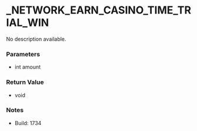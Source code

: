 # _NETWORK_EARN_CASINO_TIME_TRIAL_WIN

No description available.

### Parameters
* int amount

### Return Value
* void

### Notes
* Build: 1734

